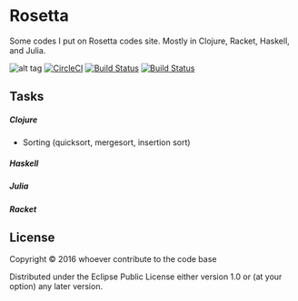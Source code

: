 # Rosetta

Some codes I put on Rosetta codes site.
Mostly in Clojure, Racket, Haskell, and Julia.

![alt tag](https://circleci.com/gh/squest/Rosetta.svg?style=shield)
[![CircleCI](https://circleci.com/gh/squest/Rosetta.svg?style=svg)](https://circleci.com/gh/squest/rosetta)
[![Build Status](https://travis-ci.org/squest/Rosetta.svg?branch=master)](https://travis-ci.org/squest/Rosetta)
[![Build Status](https://snap-ci.com/squest/Rosetta/branch/master/build_image)](https://snap-ci.com/squest/Rosetta/branch/master)

## Tasks

##### Clojure

- Sorting (quicksort, mergesort, insertion sort)  

##### Haskell

##### Julia

##### Racket 

## License

Copyright © 2016 whoever contribute to the code base

Distributed under the Eclipse Public License either version 1.0 or (at
your option) any later version.
